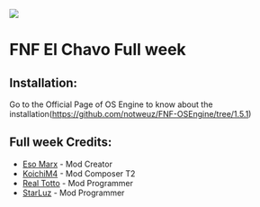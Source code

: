 ![](https://yt3.ggpht.com/WZi7-QLmIwHR6wNUcvzGoRmDC_OO8UunJLyxcfkCI7sBXFMBRQl01rvgQbVCX_ocwKDlOkWhLzw73dY=s640-nd-v1)
# FNF El Chavo Full week

## Installation:
Go to the Official Page of OS Engine to know about the installation(https://github.com/notweuz/FNF-OSEngine/tree/1.5.1)

## Full week Credits:
* [Eso Marx](https://www.youtube.com/@esomarx3074) - Mod Creator
* [KoichiM4](https://twitter.com/m4_koi) - Mod Composer T2
* [Real Totto](https://youtube.com/@RealTotto_D) - Mod Programmer
* [StarLuz](https://www.youtube.com/channel/UC4qtZUhwN0S_d-Wj2X4mO6A) - Mod Programmer
